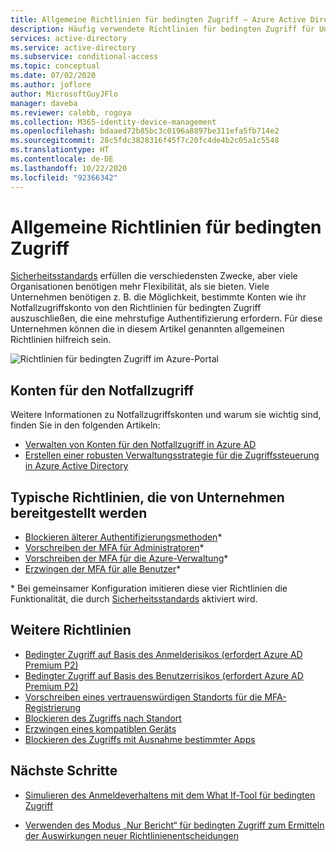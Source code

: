 ```yaml
---
title: Allgemeine Richtlinien für bedingten Zugriff – Azure Active Directory
description: Häufig verwendete Richtlinien für bedingten Zugriff für Unternehmen
services: active-directory
ms.service: active-directory
ms.subservice: conditional-access
ms.topic: conceptual
ms.date: 07/02/2020
ms.author: joflore
author: MicrosoftGuyJFlo
manager: daveba
ms.reviewer: calebb, rogoya
ms.collection: M365-identity-device-management
ms.openlocfilehash: bdaaed72b85bc3c0196a8897be311efa5fb714e2
ms.sourcegitcommit: 28c5fdc3828316f45f7c20fc4de4b2c05a1c5548
ms.translationtype: HT
ms.contentlocale: de-DE
ms.lasthandoff: 10/22/2020
ms.locfileid: "92366342"
---
```

# <a name="common-conditional-access-policies"></a>Allgemeine Richtlinien für bedingten Zugriff

[Sicherheitsstandards](../fundamentals/concept-fundamentals-security-defaults.md) erfüllen die verschiedensten Zwecke, aber viele Organisationen benötigen mehr Flexibilität, als sie bieten. Viele Unternehmen benötigen z. B. die Möglichkeit, bestimmte Konten wie ihr Notfallzugriffskonto von den Richtlinien für bedingten Zugriff auszuschließen, die eine mehrstufige Authentifizierung erfordern. Für diese Unternehmen können die in diesem Artikel genannten allgemeinen Richtlinien hilfreich sein.

![Richtlinien für bedingten Zugriff im Azure-Portal](./media/concept-conditional-access-policy-common/conditional-access-policies-azure-ad-listing.png)

## <a name="emergency-access-accounts"></a>Konten für den Notfallzugriff

Weitere Informationen zu Notfallzugriffskonten und warum sie wichtig sind, finden Sie in den folgenden Artikeln: 

* [Verwalten von Konten für den Notfallzugriff in Azure AD](../roles/security-emergency-access.md)
* [Erstellen einer robusten Verwaltungsstrategie für die Zugriffssteuerung in Azure Active Directory](../authentication/concept-resilient-controls.md)

## <a name="typical-policies-deployed-by-organizations"></a>Typische Richtlinien, die von Unternehmen bereitgestellt werden

* [Blockieren älterer Authentifizierungsmethoden](howto-conditional-access-policy-block-legacy.md)\*
* [Vorschreiben der MFA für Administratoren](howto-conditional-access-policy-admin-mfa.md)\*
* [Vorschreiben der MFA für die Azure-Verwaltung](howto-conditional-access-policy-azure-management.md)\*
* [Erzwingen der MFA für alle Benutzer](howto-conditional-access-policy-all-users-mfa.md)\*

\* Bei gemeinsamer Konfiguration imitieren diese vier Richtlinien die Funktionalität, die durch [Sicherheitsstandards](../fundamentals/concept-fundamentals-security-defaults.md) aktiviert wird.

## <a name="additional-policies"></a>Weitere Richtlinien

* [Bedingter Zugriff auf Basis des Anmelderisikos (erfordert Azure AD Premium P2)](howto-conditional-access-policy-risk.md)
* [Bedingter Zugriff auf Basis des Benutzerrisikos (erfordert Azure AD Premium P2)](howto-conditional-access-policy-risk-user.md)
* [Vorschreiben eines vertrauenswürdigen Standorts für die MFA-Registrierung](howto-conditional-access-policy-registration.md)
* [Blockieren des Zugriffs nach Standort](howto-conditional-access-policy-location.md)
* [Erzwingen eines kompatiblen Geräts](howto-conditional-access-policy-compliant-device.md)
* [Blockieren des Zugriffs mit Ausnahme bestimmter Apps](howto-conditional-access-policy-block-access.md)

## <a name="next-steps"></a>Nächste Schritte

- [Simulieren des Anmeldeverhaltens mit dem What If-Tool für bedingten Zugriff](troubleshoot-conditional-access-what-if.md)

- [Verwenden des Modus „Nur Bericht“ für bedingten Zugriff zum Ermitteln der Auswirkungen neuer Richtlinienentscheidungen](concept-conditional-access-report-only.md)
